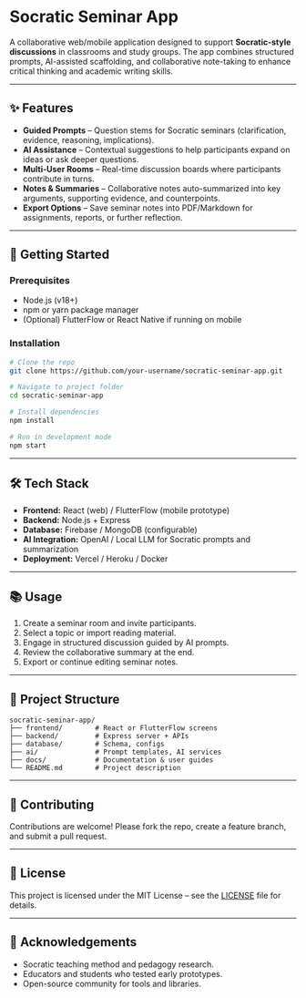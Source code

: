 # Socratic Seminar App  

A collaborative web/mobile application designed to support **Socratic-style discussions** in classrooms and study groups. The app combines structured prompts, AI-assisted scaffolding, and collaborative note-taking to enhance critical thinking and academic writing skills.  

---

## ✨ Features  

- **Guided Prompts** – Question stems for Socratic seminars (clarification, evidence, reasoning, implications).  
- **AI Assistance** – Contextual suggestions to help participants expand on ideas or ask deeper questions.  
- **Multi-User Rooms** – Real-time discussion boards where participants contribute in turns.  
- **Notes & Summaries** – Collaborative notes auto-summarized into key arguments, supporting evidence, and counterpoints.  
- **Export Options** – Save seminar notes into PDF/Markdown for assignments, reports, or further reflection.  

---

## 🚀 Getting Started  

### Prerequisites  
- Node.js (v18+)  
- npm or yarn package manager  
- (Optional) FlutterFlow or React Native if running on mobile  

### Installation  

```bash
# Clone the repo
git clone https://github.com/your-username/socratic-seminar-app.git

# Navigate to project folder
cd socratic-seminar-app

# Install dependencies
npm install

# Run in development mode
npm start
```

---

## 🛠️ Tech Stack  

- **Frontend:** React (web) / FlutterFlow (mobile prototype)  
- **Backend:** Node.js + Express  
- **Database:** Firebase / MongoDB (configurable)  
- **AI Integration:** OpenAI / Local LLM for Socratic prompts and summarization  
- **Deployment:** Vercel / Heroku / Docker  

---

## 📚 Usage  

1. Create a seminar room and invite participants.  
2. Select a topic or import reading material.  
3. Engage in structured discussion guided by AI prompts.  
4. Review the collaborative summary at the end.  
5. Export or continue editing seminar notes.  

---

## 📂 Project Structure  

```
socratic-seminar-app/
├── frontend/        # React or FlutterFlow screens
├── backend/         # Express server + APIs
├── database/        # Schema, configs
├── ai/              # Prompt templates, AI services
├── docs/            # Documentation & user guides
└── README.md        # Project description
```

---

## 🤝 Contributing  

Contributions are welcome! Please fork the repo, create a feature branch, and submit a pull request.  

---

## 📜 License  

This project is licensed under the MIT License – see the [LICENSE](LICENSE) file for details.  

---

## 🙌 Acknowledgements  

- Socratic teaching method and pedagogy research.  
- Educators and students who tested early prototypes.  
- Open-source community for tools and libraries.  
